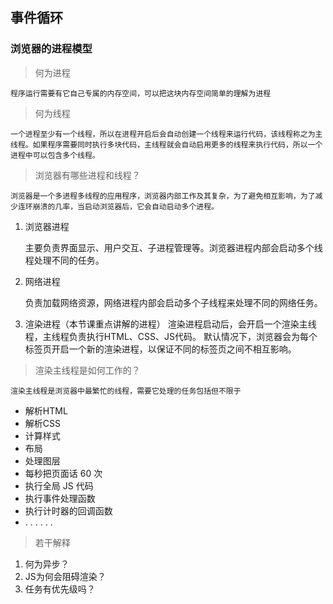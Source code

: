 ## 事件循环
### 浏览器的进程模型
>何为进程

    程序运行需要有它自己专属的内存空间，可以把这块内存空间简单的理解为进程 
>何为线程

    一个进程至少有一个线程，所以在进程开启后会自动创建一个线程来运行代码，该线程称之为主线程。如果程序需要同时执行多块代码，主线程就会自动启用更多的线程来执行代码，所以一个进程中可以包含多个线程。
>浏览器有哪些进程和线程？

    浏览器是一个多进程多线程的应用程序，浏览器内部工作及其复杂，为了避免相互影响，为了减少连环崩溃的几率，当启动浏览器后，它会自动启动多个进程。
1. 浏览器进程

    主要负责界面显示、用户交互、子进程管理等。浏览器进程内部会启动多个线程处理不同的任务。
2. 网络进程

    负责加载网络资源，网络进程内部会启动多个子线程来处理不同的网络任务。
3. 渲染进程（本节课重点讲解的进程）
    渲染进程启动后，会开启一个渲染主线程，主线程负责执行HTML、CSS、JS代码。
    默认情况下，浏览器会为每个标签页开启一个新的渲染进程，以保证不同的标签页之间不相互影响。
>渲染主线程是如何工作的？

    渲染主线程是浏览器中最繁忙的线程，需要它处理的任务包括但不限于

- 解析HTML
- 解析CSS
- 计算样式
- 布局
- 处理图层
- 每秒把页面话 60 次
- 执行全局 JS 代码
- 执行事件处理函数
- 执行计时器的回调函数
- . . . . . .
>若干解释
1. 何为异步？
2. JS为何会阻碍渲染？
3. 任务有优先级吗？
